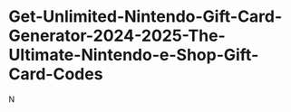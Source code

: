 # Get-Unlimited-Nintendo-Gift-Card-Generator-2024-2025-The-Ultimate-Nintendo-e-Shop-Gift-Card-Codes
N
